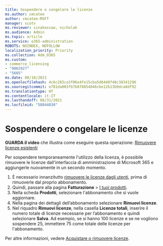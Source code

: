 ```yaml
---
title: Sospendere o congelare le licenze
ms.author: cmcatee
author: cmcatee-MSFT
manager: scotv
ms.reviewer: sinakassaw, nicholak
ms.audience: Admin
ms.topic: article
ms.service: o365-administration
ROBOTS: NOINDEX, NOFOLLOW
localization_priority: Priority
ms.collection: Adm_O365
ms.custom:
- commerce_licensing
- "9002927"
- "5605"
ms.date: 08/10/2021
ms.openlocfilehash: 4c6c265ca3f06e4fe15cba5d6448f48c38341296
ms.sourcegitcommit: e781da003fb7b878854846cbe12b13b9dca8df92
ms.translationtype: HT
ms.contentlocale: it-IT
ms.lasthandoff: 08/31/2021
ms.locfileid: "58844030"
---
```

# <a name="suspend-or-pause-licenses"></a>Sospendere o congelare le licenze

**GUARDA il video** che illustra come eseguire questa operazione: [Rimuovere licenze esistenti](https://go.microsoft.com/fwlink/p/?linkid=2154938)

Per sospendere temporaneamente l'utilizzo della licenza, è possibile rimuovere le licenze dall'interfaccia di amministrazione di Microsoft 365 e aggiungerle nuovamente in un secondo momento.

1. È necessario innanzitutto [rimuovere le licenze dagli utenti](https://docs.microsoft.com/microsoft-365/admin/manage/remove-licenses-from-users), prima di rimuoverle dal proprio abbonamento. 
2. Quindi, passare alla pagina **Fatturazione**  >  [I tuoi prodotti](https://go.microsoft.com/fwlink/p/?linkid=842054).
3. Nella scheda **Prodotti**, selezionare l'abbonamento che si vuole aggiornare.
4. Nella pagina dei dettagli dell’abbonamento selezionare **Rimuovi licenze**.
5. Nel riquadro **Rimuovi licenze**, nella casella **Licenze totali**, inserire il numero totale di licenze necessarie per l’abbonamento e quindi selezionare **Salva**. Ad esempio, se si hanno 100 licenze e se ne vogliono sospendere 25, immettere 75 come totale delle licenze per l'abbonamento.

Per altre informazioni, vedere [Acquistare o rimuovere licenze](https://docs.microsoft.com/microsoft-365/commerce/licenses/buy-licenses).